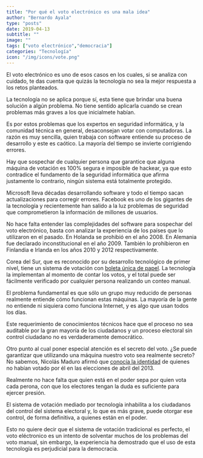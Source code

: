 ```yaml
---
title: "Por qué el voto electrónico es una mala idea"
author: "Bernardo Ayala"
type: "posts"
date: 2019-04-13
subtitle: ""
image: ""
tags: ["voto electrónico","democracia"]
categories: "Tecnología"
icon: "/img/icons/vote.png"
---
```


El voto electrónico es uno de esos casos en los cuales, si se analiza con cuidado, te das cuenta que quizás la tecnología no sea la mejor respuesta a los retos planteados.<!--more-->

La tecnología no se aplica porque sí, esta tiene que brindar una buena solución a algún problema. No tiene sentido aplicarla cuando se crean problemas más graves a los que inicialmete habían.

Es por estos problemas que los expertos en seguridad informática, y la comunidad técnica en general, desaconsejan votar con computadoras. La razón es muy sencilla, quien trabaja con software entiende su proceso de desarrollo y este es caótico. La mayoría del tiempo se invierte corrigiendo errores.

Hay que sospechar de cualquier persona que garantice que alguna máquina de votación es 100% segura e imposible de hackear, ya que esto contradice el fundamento de la seguridad informática que afirma justamente lo contrario, ningún sistema está totalmente protegido.

Microsoft lleva décadas desarrollando software y todo el tiempo sacan actualizaciones para corregir errores. Facebook es uno de los gigantes de la tecnología y recientemente han salido a la luz problemas de seguridad que comprometieron la información de millones de usuarios.

No hace falta entender las complejidades del software para sospechar del voto electrónico, basta con analizar la experiencia de los países que lo utilizaron en el pasado. En Holanda se prohibió en el año 2008. En Alemania fue declarado inconstitucional en el año 2009. También lo prohibieron en Finlandia e Irlanda en los años 2010 y 2012 respectivamente.

Corea del Sur, que es reconocido por su desarrollo tecnológico de primer nivel, tiene un sistema de votación con [boleta única de papel](https://www.youtube.com/watch?v=Lx69LWfzSFI). La tecnología la implementan al momento de contar los votos, y el total puede ser fácilmente verificado por cualquier persona realizando un conteo manual.

El problema fundamental es que sólo un grupo muy reducido de personas realmente entiende cómo funcionan estas máquinas. La mayoría de la gente no entiende ni siquiera como funciona Internet, y es algo que usan todos los días.

Este requerimiento de conocimientos técnicos hace que el proceso no sea auditable por la gran mayoría de los ciudadanos y un proceso electoral sin control ciudadano no es verdaderamente democrático.

Otro punto al cual poner especial atención es el secreto del voto. ¿Se puede garantizar que utilizando una máquina nuestro voto sea realmente secreto? No sabemos, Nicolás Maduro afirmó que [conocía la identidad](https://www.elnuevoherald.com/noticias/mundo/america-latina/venezuela-es/article2023161.html) de quienes no habían votado por él en las elecciones de abril del 2013.

Realmente no hace falta que quien está en el poder sepa por quien vota cada perona, con que los electores tengan la duda es suficiente para ejercer presión.

El sistema de votación mediado por tecnología inhabilita a los ciudadanos del control del sistema electoral y, lo que es más grave, puede otorgar ese control, de forma definitiva, a quienes están en el poder.

Esto no quiere decir que el sistema de votación tradicional es perfecto, el voto eléctronico es un intento de solventar muchos de los problemas del voto manual, sin embargo, la experiencia ha demostrado que el uso de esta tecnología es perjudicial para la democracia.
